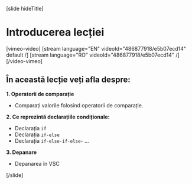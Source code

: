 [slide hideTitle]


# Introducerea lecției

[vimeo-video]
[stream language="EN" videoId="486877918/e5b07ecd14" default /]
[stream language="RO" videoId="486877918/e5b07ecd14"  /]
[/video-vimeo]

## În această lecție veți afla despre:

**1. Operatorii de comparație**

- Comparați valorile folosind operatorii de comparație.

**2. Ce reprezintă declarațiile condiționale:**

- Declarația `if`                           
- Declarația  `if-else`                   
- Declarația `if-else-if-else`- ...    

**3. Depanare**

- Depanarea în VSC

[/slide]
